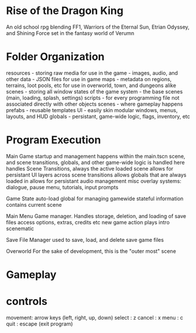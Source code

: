 # Rise of the Dragon King
An old school rpg blending FF1, Warriors of the Eternal Sun, Etrian Odyssey, and Shining Force set in the fantasy world of Verumn

# Folder Organization
resources - storing raw media for use in the game - images, audio, and other
data - JSON files for use in game
	maps - metadata on regions, terrains, loot pools, etc for use in overworld, town, and dungeons alike
scenes - storing all window states of the game
	system - the base scenes (main, loading, splash, settings)
scripts - for every programming file not associated directly with other objects
scenes - where gameplay happens
prefabs - reusable templates
UI - easily skin modular windows, menus, layouts, and HUD
globals - persistant, game-wide logic, flags, inventory, etc

# Program Execution

Main
Game startup and management happens within the main.tscn scene, and scene transitions, globals, and other game-wide logic is handled here
	handles Scene Transitions, always the active loaded scene
	allows for persistant UI layers across scene transitions
	allows globals that are always loaded in
	allows for persistant audio management
	misc overlay systems: dialogue, pause menu, tutorials, input prompts

Game State
	auto-load global for managing gamewide stateful information
	contains current scene

Main Menu
	Game manager. Handles storage, deletion, and loading of save files
	access options, extras, credits etc
	new game action
	plays intro scenematic

Save File Manager
	used to save, load, and delete save game files

Overworld
	For the sake of development, this is the "outer most" scene

# Gameplay

# controls
movement: arrow keys (left, right, up, down)
select : z
cancel : x
menu : c
quit : escape (exit program)
